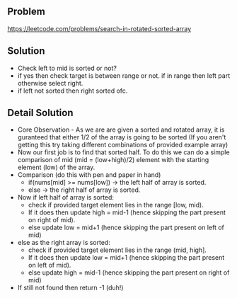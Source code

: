## Problem

https://leetcode.com/problems/search-in-rotated-sorted-array

## Solution

- Check left to mid is sorted or not?
- if yes then check target is between range or not. if in range then left part otherwise select right.
- if left not sorted then right sorted ofc.

## Detail Solution

- Core Observation - As we are are given a sorted and rotated array, it is guranteed that either 1/2 of the array is going to be sorted (If you aren't getting this try taking different combinations of provided example array)
- Now our first job is to find that sorted half. To do this we can do a simple comparison of mid (mid = (low+high)/2) element with the starting element (low) of the array.
- Comparison (do this with pen and paper in hand)
  - if(nums[mid] >= nums[low]) -> the left half of array is sorted.
  - else -> the right half of array is sorted.
- Now if left half of array is sorted:
  - check if provided target element lies in the range [low, mid).
  - If it does then update high = mid-1 (hence skipping the part present on right of mid).
  - else update low = mid+1 (hence skipping the part present on left of mid)
- else as the right array is sorted:
  - check if provided target element lies in the range (mid, high].
  - If it does then update low = mid+1 (hence skipping the part present on left of mid).
  - else update high = mid-1 (hence skipping the part present on right of mid)
- If still not found then return -1 (duh!)
